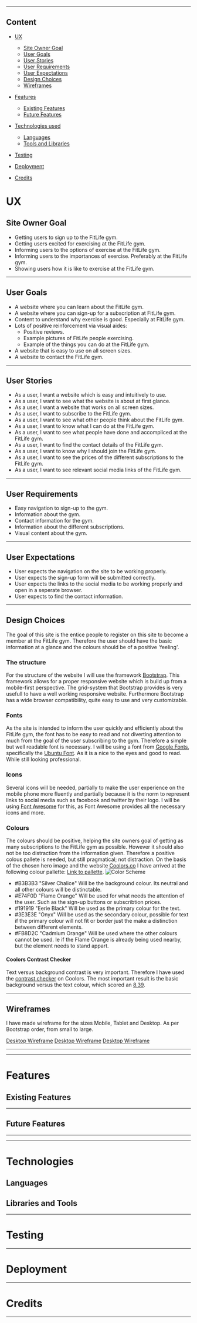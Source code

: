 


---
## Content
* [UX](#ux)
    * [Site Owner Goal](#owner-goal)
    * [User Goals](#user-goal)
    * [User Stories](#user-stories)
    * [User Requirements](#user-req)
    * [User Expectations](#user-exp)
    * [Design Choices](#design-choices)
    * [Wireframes](#wireframes)

* [Features](#features)
    * [Existing Features](#fea-now)
    * [Future Features](#fea-future)

* [Technologies used](#tech-used)
    * [Languages](#lang)
    * [Tools and Libraries](#lib-and-tools)

* [Testing](#testing)
* [Deployment](#deploy)
* [Credits](#credits)


<a name="ux"></a>
# UX

<a name="owner-goal"></a>
## Site Owner Goal 

* Getting users to sign up to the FitLife gym.
* Getting users excited for exercising at the FitLife gym.
* Informing users to the options of exercise at the FitLife gym.
* Informing users to the importances of exercise. Preferably at the FitLife gym.
* Showing users how it is like to exercise at the FitLife gym.

---

<a name="user-goal"></a>
## User Goals
* A website where you can learn about the FitLife gym.
* A website where you can sign-up for a subscription at FitLife gym.
* Content to understand why exercise is good. Especially at FitLife gym.
* Lots of positive reinforcement via visual aides:
    * Positive reviews.
    * Example pictures of FitLife people exercising.
    * Example of the things you can do at the FitLife gym.
* A website that is easy to use on all screen sizes.
* A website to contact the FitLife gym.

---

<a name="user-stories"></a>
## User Stories

* As a user, I want a website which is easy and intuitively to use.
* As a user, I want to see what the website is about at first glance.
* As a user, I want a website that works on all screen sizes.
* As a user, I want to subscribe to the FitLife gym.
* As a user, I want to see what other people think about the FitLife gym.
* As a user, I want to know what I can do at the FitLife gym.
* As a user, I want to see what people have done and accompliced at the FitLife gym.
* As a user, I want to find the contact details of the FitLife gym.
* As a user, I want to know why I should join the FitLife gym.
* As a user, I want to see the prices of the different subscriptions to the FitLife gym.
* As a user, I want to see relevant social media links of the FitLife gym.

---

<a name="user-req"></a>
## User Requirements

* Easy navigation to sign-up to the gym.
* Information about the gym.
* Contact information for the gym.
* Information about the different subscriptions.
* Visual content about the gym.

---

<a name="user-exp"></a>
## User Expectations

* User expects the navigation on the site to be working properly.
* User expects the sign-up form will be submitted correctly.
* User expects the links to the social media to be working properly and open in a seperate browser.
* User expects to find the contact information.

---

<a name="design-choices"></a>
## Design Choices

The goal of this site is the entice people to register on this site to become a member at the FitLife gym. Therefore the user should have the basic information at a glance and the colours should be of a positive 'feeling'.

### The structure

For the structure of the website I will use the framework <a href="https://getbootstrap.com/" rel="nofollow">Bootstrap</a>. This framework allows for a proper responsive website which is build up from a mobile-first perspective. The grid-system that Bootstrap provides is very usefull to have a well working responsive website. Furthermore Bootstrap has a wide browser compatibility, quite easy to use and very customizable.

### Fonts

As the site is intended to inform the user quickly and efficiently about the FitLife gym, the font has to be easy to read and not diverting attention to much from the goal of the user subscribing to the gym. Therefore a simple but well readable font is necessary. I will be using a font from <a href="https://fonts.google.com/" rel="nofollow">Google Fonts</a>, specifically the <a href="https://fonts.google.com/specimen/Ubuntu">Ubuntu Font</a>. As it is a nice to the eyes and good to read. While still looking professional.

### Icons

Several icons will be needed, partially to make the user experience on the mobile phone more fluently and partially because it is the norm to represent links to social media such as facebook and twitter by their logo. I will be using <a href="https://fontawesome.com/" rel="nofollow">Font Awesome</a> for this, as Font Awesome provides all the necessary icons and more.

### Colours

The colours should be positive, helping the site owners goal of getting as many subscriptions to the FitLife gym as possible. However it should also not be too distraction from the information given. Therefore a positive colous pallete is needed, but still pragmatical; not distraction. On the basis of the chosen hero image and the website <a href="https://coolors.co/" rel="nofollow">Coolors.co</a> I have arrived at the following colour pallette: <a href="https://coolors.co/e74f0d-fb8d2c-b3b3b3-191919-3e3e3e">Link to pallette</a>.
<img src="wireframes/colour-pallette-fitlife-gym.png" alt="Color Scheme" style="max-width:100%;">
* #B3B3B3 "Silver Chalice" Will be the background colour. Its neutral and all other colours will be distinctable.
* #E74F0D "Flame Orange" Will be used for what needs the attention of the user. Such as the sign-up buttons or subscribtion prices.
* #191919 "Eerie Black" Will be used as the primary colour for the text.
* #3E3E3E "Onyx" Will be used as the secondary colour, possible for text if the primary colour will not fit or border just the make a distinction between different elements.
* #FB8D2C "Cadmium Orange" Will be used where the other colours cannot be used. Ie if the Flame Orange is already being used nearby, but the element needs to stand appart.

#### Coolors Contrast Checker

Text versus background contrast is very important. Therefore I have used the <a href="https://coolors.co/contrast-checker/">contrast checker</a> on Coolors.
The most important result is the basic background versus the text colour, which scored an <a href="https://coolors.co/contrast-checker/191919-b3b3b3">8.39</a>.

---

<a name="wireframes"></a>
## Wireframes

I have made wireframe for the sizes Mobile, Tablet and Desktop. As per Bootstrap order, from small to large.

<a href="/wireframes/mobile-wireframe-index">Desktop Wireframe</a>
<a href="/wireframes/tablet-wireframe-index">Desktop Wireframe</a>
<a href="/wireframes/desktop-wireframe-index">Desktop Wireframe</a>

---
---

<a name="features"></a>
# Features

<a name="fea-now"></a>
## Existing Features

---

<a name="fea-future"></a>
## Future Features

---
---

<a name="tech-used"></a>
# Technologies

<a name="lang"></a>
## Languages

<a name="lib-and-tools"></a>
## Libraries and Tools


---

<a name="testing"></a>
# Testing

---

<a name="deploy"></a>
# Deployment

---

<a name="credits"></a>
# Credits

---